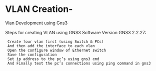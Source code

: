 # VLAN Creation-
Vlan Development using Gns3

Steps for creating VLAN using GNS3 Software Version GNS3 2.2.27:

     Create four vlan first (using Switch & PCs)
     And then add the interface to each vlan
     Open the configure window of Ethernet switch
     Save the configuration
     Set ip address to the pc’s using gns3 cmd
     And Finally test the pc’s connections using ping command in gns3
 
